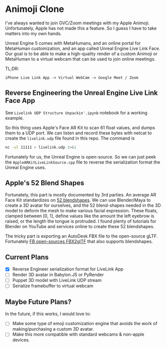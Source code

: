 # Animoji Clone

I've always wanted to join GVC/Zoom meetings with my Apple Animoji. Unfortunately, Apple has not made this a feature.
So I guess I have to take matters into my own hands.

Unreal Engine 5 comes with MetaHumans, and an online portal for MetaHuman customization, and an app called
Unreal Engine Live Link Face. Our goal is to be able to make a high-quality render of a custom Animoji or MetaHuman 
to a virtual webcam that can be used to join online meetings.

TL;DR:
```
iPhone Live Link App -> Virtual WebCam -> Google Meet / Zoom 
```

## Reverse Engineering the Unreal Engine Live Link Face App
See `Livelink UDP Structure Unpackin'.ipynb` notebook for a working example.

So this thing uses Apple's Face AR Kit to scan 61 float values, and dumps them to a UDP port. 
We can listen and record these bytes with netcat to create the `livelink.udp` file found in this repo.
The command is 
```bash
nc -ul 11111 > livelink.udp 2>&1
```

Fortunately for us, the Unreal Engine is open-source. So we can just peek the `AppleARKitLiveLinkSource.cpp`
file to reverse the serialization format the Unreal Engine uses.

## Apple's 52 Blend Shapes
Fortunately, this part is mostly documented by 3rd parties. An average AR Face Kit standardizes
on [52 blendshapes](https://arkit-face-blendshapes.com/). We can use Blender/Maya to create a 3D avatar for ourselves,
and the 52 blend-shapes needed in the 3D model to deform the mesh to make various facial expression.
These floats, clamped between [0, 1], define values like the amount the left eyebrow is raised, or the length
the tongue is protruded. I found plenty of tutorials for Blender on YouTube and services online to create these 52 
blendshapes.

The tricky part is exporting an AutoDesk FBX file to the open-source gLTF. Fortunately 
[FB open-sources FBX2glTF](https://github.com/facebookincubator/FBX2glTF) that also supports blendshapes.

## Current Plans
- [x] Reverse Engineer serialization format for LiveLink App 
- [ ] Render 3D avatar in Babylon.JS or PyRender
- [ ] Puppet 3D model with LiveLink UDP stream
- [ ] Serialize framebuffer to virtual webcam

## Maybe Future Plans?
In the future, if this works, I would love to:
- [ ] Make some type of emoji customization engine that avoids the work of making/purchasing a custom 3D avatar.
- [ ] Make this more compatible with standard webcams & non-apple devices.